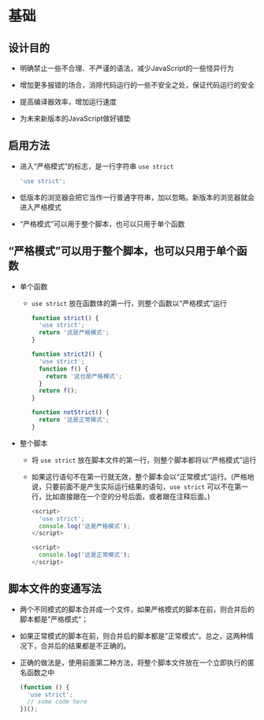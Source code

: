# 基础

## 设计目的

  - 明确禁止一些不合理、不严谨的语法，减少JavaScript的一些怪异行为

  - 增加更多报错的场合，消除代码运行的一些不安全之处，保证代码运行的安全

  - 提高编译器效率，增加运行速度

  - 为未来新版本的JavaScript做好铺垫

## 启用方法

  - 进入“严格模式”的标志，是一行字符串 `use strict`

    ```javascript
    'use strict';
    ```

  - 低版本的浏览器会把它当作一行普通字符串，加以忽略。新版本的浏览器就会进入严格模式

  - “严格模式”可以用于整个脚本，也可以只用于单个函数

## “严格模式”可以用于整个脚本，也可以只用于单个函数

  - 单个函数

      - `use strict` 放在函数体的第一行，则整个函数以“严格模式”运行

        ```javascript
        function strict() {
          'use strict';
          return '这是严格模式';
        }

        function strict2() {
          'use strict';
          function f() {
            return '这也是严格模式';
          }
          return f();
        }

        function notStrict() {
          return '这是正常模式';
        }
        ```

  - 整个脚本

      - 将 `use strict` 放在脚本文件的第一行，则整个脚本都将以“严格模式”运行

      - 如果这行语句不在第一行就无效，整个脚本会以“正常模式”运行。(严格地说，只要前面不是产生实际运行结果的语句，`use strict` 可以不在第一行，比如直接跟在一个空的分号后面，或者跟在注释后面。)

        ```javascript
        <script>
          'use strict';
          console.log('这是严格模式');
        </script>

        <script>
          console.log('这是正常模式');
        </script>
        ```

## 脚本文件的变通写法

  - 两个不同模式的脚本合并成一个文件，如果严格模式的脚本在前，则合并后的脚本都是”严格模式“；

  - 如果正常模式的脚本在前，则合并后的脚本都是”正常模式“。总之，这两种情况下，合并后的结果都是不正确的。

  - 正确的做法是，使用前面第二种方法，将整个脚本文件放在一个立即执行的匿名函数之中

    ```javascript
    (function () {
      'use strict';
      // some code here
    })();
    ```
